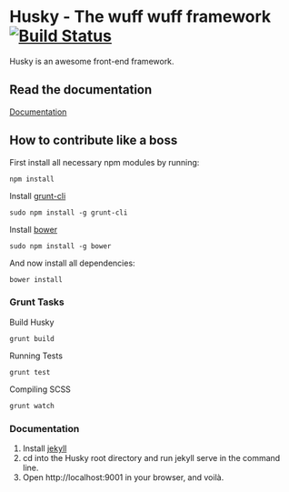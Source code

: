 # Husky - The wuff wuff framework [![Build Status](https://api.travis-ci.org/massiveart/husky.png?branch=develop)](http://travis-ci.org/massiveart/husky)

Husky is an awesome front-end framework.

## Read the documentation

[Documentation](https://github.com/massiveart/husky/tree/develop/docs/md/README.md)

## How to contribute like a boss

First install all necessary npm modules by running:

	npm install

Install [grunt-cli](http://gruntjs.com/getting-started#installing-the-cli)

    sudo npm install -g grunt-cli

Install [bower](http://bower.io)

    sudo npm install -g bower

And now install all dependencies:

	bower install

### Grunt Tasks

Build Husky

	grunt build

Running Tests

	grunt test

Compiling SCSS

	grunt watch


### Documentation

1. Install [jekyll](http://jekyllrb.com/)
2. cd into the Husky root directory and run jekyll serve in the command line.
3. Open http://localhost:9001 in your browser, and voilà.
